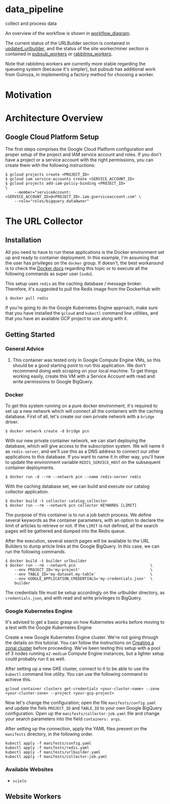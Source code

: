 # data_pipeline
collect and process data

An overview of the workflow is shown in [workflow_diagram](workflow_diagram/).

The current status of the URLBuilder section is contained in [updated_urlbuilder](updated_urlbuilder), and the status of the site worker/miner section is contained in [pubsub_workers](pubsub_workers) or [rabbitmq_workers](rabbitmq_workers).

Note that rabbitmq workers are currently more stable regarding the queueing system (because it's simpler), but pubsub has additional work from Gulnoza, in implementing a factory method for choosing a worker.

# Motivation

# Architecture Overview

## Google Cloud Platform Setup

The first steps comprises the Google Cloud Platform configuration and proper setup of the project and IAM service account and roles. If you don't have a project or a service account with the right permissions, you can create them with the following instructions:

    $ gcloud projects create <PROJECT_ID>
    $ gcloud iam service-accounts create <SERVICE_ACCOUNT_ID>
    $ gcloud projects add-iam-policy-binding <PROJECT_ID>					\
        --member="serviceAccount:<SERVICE_ACCOUNT_ID>@<PROJECT_ID>.iam.gserviceaccount.com"	\
        --role="roles/bigquery.dataOwner"


# The URL Collector

## Installation

All you need to have to run these applications is the Docker environment set up and ready to container deployment. In this example, I'm assuming that the user has privileges on the `docker` group. If doesn't, the best workaround is to check the [Docker docs](https://docs.docker.com/engine/install/linux-postinstall/) regarding this topic or to execute all the following commands as super user (`sudo`).

This setup uses `redis` as the caching database / message broker. Therefore, it's suggested to pull the Redis image from the DockerHub with

    $ docker pull redis

If you're going to do the Google Kubernetes Engine approach, make sure that you have installed the `gcloud` and `kubectl` command line utilities, and that you have an available GCP project to use along with it.

## Getting Started

### General Advice

1. This container was tested only in Google Compute Engine VMs, so this should be a good starting point to run this application. We don't recommend doing web scraping on your local machine. To get things working easily, create this VM with a Service Account with read and write permissions to Google BigQuery.

### Docker 

To get this system running on a pure docker environment, it's required to set up a new network which will connect all the containers with the caching database. First of all, let's create our own private network with a `bridge` driver. 

    $ docker network create -d bridge pcn

With our new private container network, we can start deploying the database, which will give access to the subscription system. We will name it as `redis-server`, and we'll use this as a DNS address to connect our other applications to this database. If you want to name it in other way, you'll have to update the environment variable `REDIS_SERVICE_HOST` on the subsequent container deployments.

    $ docker run -d --rm --network pcn --name redis-server redis

With the caching database set, we can build and execute our catalog collector application. 

    $ docker build -t collector catalog_collector
    $ docker run --rm --network pcn collector KEYWORDS [LIMIT]

The purpose of this container is to run a job batch process. We define several keywords as the container parameters, with an option to declare the limit of articles to retrieve or not. If the `LIMIT` is not defined, all the search pages will be gathered and dumped into the Redis queue.

After the execution, several search pages will be available to the URL Builders to dump article links at the Google BigQuery. In this case, we can run the following commands.

    $ docker build -t builder urlbuilder
    $ docker run --rm --network pcn                                 \
        --env PROJECT_ID='my-project'                               \
        --env TABLE_ID='my-dataset.my-table'                        \
        --env GOOGLE_APPLICATION_CREDENTIALS='my-credentials.json'  \
        builder

The credentials file must be setup accordingly on the urlbuilder directory, as `credentials.json`, and with read and write privileges to BigQuery.

### Google Kubernetes Engine

It's advised to get a basic grasp on how Kubernetes works before moving to a test with the Google Kubernetes Engine

Create a new Google Kubernetes Engine cluster. We're not going through the details on this tutorial. You can follow the instructions on [Creating a zonal cluster](https://cloud.google.com/kubernetes-engine/docs/how-to/creating-a-zonal-cluster) before proceeding. We've been testing this setup with a pool of 3 nodes running `e2-medium` Compute Engine instances, but a lighter setup could probably run it as well.

After setting up a new GKE cluster, connect to it to be able to use the `kubectl` command line utility. You can use the following command to achieve this. 

    gcloud container clusters get-credentials <your-cluster-name> --zone <your-cluster-zone> --project <your-gcp-project>

Now let's change the configuration; open the file `manifests/config.yaml` and update the fiels `PROJECT_ID` and `TABLE_ID` to your own Google BigQuery configuration. Open up the `manifests/collector-job.yaml` file and change your search parameters into the field `containers: args`.

After setting up the connection, apply the YAML files present on the `manifests` directory, in the following order.

    kubectl apply -f manifests/config.yaml
    kubectl apply -f manifests/redis.yaml
    kubectl apply -f manifests/urlbuilder.yaml
    kubectl apply -f manifests/collector-job.yaml

### Available Websites

- `scielo`

## Website Workers
